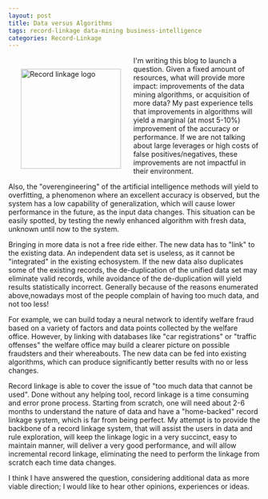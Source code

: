 ```yaml
---
layout: post
title: Data versus Algorithms
tags: record-linkage data-mining business-intelligence
categories: Record-Linkage
---
```


 <img src="{{'/static/img/recolink/logo.svg' | prepend: site.baseurl | prepend: site.url }}" 
    alt='Record linkage logo' style="float:left;width:200px;padding:15px;margin:10px"   /> I'm writing this blog to launch a question. Given a fixed amount of resources, what will provide more impact:
improvements of the data mining algorithms, or acquisition of more data?
My past experience tells that improvements in algorithms
 will yield a marginal (at most 5-10%) improvement of the accuracy or performance.
 If we are not talking about large leverages or high costs of false positives/negatives, 
these improvements are not impactful in their environment.

Also, the "overengineering" of the artificial intelligence methods will yield to overfitting, a phenomenon where an
excellent accuracy is observed, but the system has a low capability of generalization, which will cause
lower performance in the future, as the input data changes. This situation can be easily spotted, by testing the 
newly enhanced algorithm with fresh data, unknown until now to the system.

Bringing in more data is not a free ride either. The new data has to "link" to the existing data. An independent data set
is useless, as it cannot be "integrated" in the existing echosystem. If the new data also duplicates some of the 
existing records, the de-duplication of the unified data set may eliminate valid records, while avoidance of the
de-duplication will yield results statistically incorrect. Generally because of the reasons 
enumerated above,nowadays most of the people complain of having too much data, and not too less!

For example, we can build today a neural network to identify welfare fraud based on a variety of factors and data points collected
by the welfare office. However, by linking with databases like "car registrations" or "traffic offenses" the welfare
office may build a clearer picture on possible fraudsters and their whereabouts. The new data can be fed into existing
algorithms, which can produce significantly better results with no or less changes.

Record linkage is able to cover the issue of "too much data that cannot be used". Done without any helping tool, record
linkage is a time consuming and error prone process. Starting from scratch, one will need about 2-6 months to understand
the nature of data and have a "home-backed" record linkage system, which is far from being perfect. My attempt is to provide
the backbone of a record linkage system, that will assist the users in data and rule exploration, will keep the 
linkage logic in a very succinct, easy to maintain manner, will deliver a very good performance, and will allow incremental
record linkage, eliminating the need to perform the linkage from scratch each time data changes.

I think I have answered the question, considering additional data as more viable direction; I would like to hear other
opinions, experiences or ideas.

